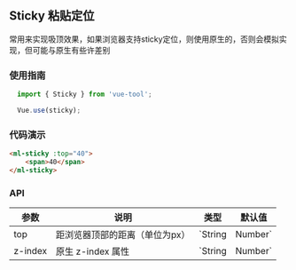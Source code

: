 ## Sticky 粘贴定位

常用来实现吸顶效果，如果浏览器支持sticky定位，则使用原生的，否则会模拟实现，但可能与原生有些许差别

### 使用指南

```javascript
  import { Sticky } from 'vue-tool';

  Vue.use(sticky);
```
### 代码演示



```html
<ml-sticky :top="40">
    <span>40</span>
</ml-sticky>
```

### API

| 参数 | 说明 | 类型 | 默认值 |
|------|------|------|------|
| top | 距浏览器顶部的距离（单位为px） | `String | Number` | `0` |
| z-index | 原生 z-index 属性 | `String | Number` | `1` |
